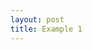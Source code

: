 ```yaml
---
layout: post
title: Example 1
---
```


<script src="/js/matter.min.js"></script>
<script src="/js/example.js"></script>
<script>
var example = Example.bridge()

// run the engine
Matter.Engine.run(engine);

// run the renderer
Matter.Render.run(render);
</script>
